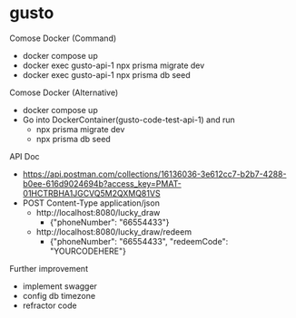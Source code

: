 # gusto

Comose Docker (Command)
- docker compose up
- docker exec gusto-api-1 npx prisma migrate dev
- docker exec gusto-api-1 npx prisma db seed

Comose Docker (Alternative)
- docker compose up
- Go into DockerContainer(gusto-code-test-api-1) and run
  - npx prisma migrate dev
  - npx prisma db seed

API Doc
- https://api.postman.com/collections/16136036-3e612cc7-b2b7-4288-b0ee-616d9024694b?access_key=PMAT-01HCTRBHA1JGCVQ5M2QXMQ81VS
- POST
  Content-Type application/json
  - http://localhost:8080/lucky_draw
    - {"phoneNumber": "66554433"} 
  - http://localhost:8080/lucky_draw/redeem
    - {"phoneNumber": "66554433", "redeemCode": "YOURCODEHERE"} 
     
Further improvement 
- implement swagger
- config db timezone
- refractor code
